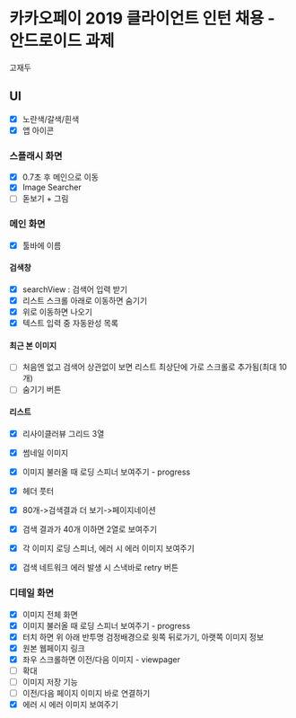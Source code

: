 # 카카오페이 2019 클라이언트 인턴 채용 - 안드로이드 과제

고재두

## UI
- [x] 노란색/갈색/흰색
- [x] 앱 아이콘

### 스플래시 화면
- [x] 0.7초 후 메인으로 이동
- [x] Image Searcher 
- [ ] 돋보기 + 그림

### 메인 화면
- [x] 툴바에 이름

#### 검색창
- [x] searchView : 검색어 입력 받기
- [x] 리스트 스크롤 아래로 이동하면 숨기기
- [x] 위로 이동하면 나오기
- [x] 텍스트 입력 중 자동완성 목록

#### 최근 본 이미지
- [ ] 처음엔 없고 검색어 상관없이 보면 리스트 최상단에 가로 스크롤로 추가됨(최대 10개)
- [ ] 숨기기 버튼

#### 리스트
- [x] 리사이클러뷰 그리드 3열
- [x] 썸네일 이미지
- [x] 이미지 불러올 때 로딩 스피너 보여주기 - progress
- [x] 헤더 풋터
- [x] 80개->검색결과 더 보기->페이지네이션 
- [x] 검색 결과가 40개 이하면 2열로 보여주기
- [x] 각 이미지 로딩 스피너, 에러 시 에러 이미지 보여주기 
- [x] 검색 네트워크 에러 발생 시 스낵바로 retry 버튼

 
### 디테일 화면
- [x] 이미지 전체 화면
- [x] 이미지 불러올 때 로딩 스피너 보여주기 - progress
- [x] 터치 하면 위 아래 반투명 검정배경으로 윗쪽 뒤로가기, 아랫쪽 이미지 정보
- [x] 원본 웹페이지 링크
- [x] 좌우 스크롤하면 이전/다음 이미지 - viewpager
- [ ] 확대
- [ ] 이미지 저장 기능
- [ ] 이전/다음 페이지 이미지 바로 연결하기
- [x] 에러 시 에러 이미지 보여주기 
